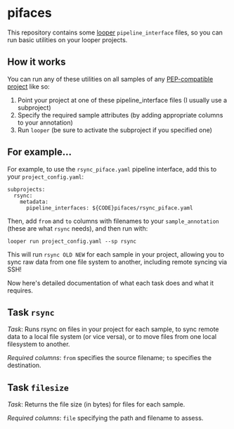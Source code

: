 # pifaces

This repository contains some [looper](http://looper.readthedocs.io) `pipeline_interface` files, so you can run basic utilities on your looper projects.

## How it works

You can run any of these utilities on all samples of any [PEP-compatible project](http://pepkit.github.io) like so: 

1. Point your project at one of these pipeline_interface files (I usually use a subproject)
2. Specify the required sample attributes (by adding appropriate columns to your annotation)
3. Run `looper` (be sure to activate the subproject if you specified one)

## For example...

For example, to use the `rsync_piface.yaml` pipeline interface, add this to your `project_config.yaml`:

```{yaml}
subprojects:
  rsync:
    metadata:
      pipeline_interfaces: ${CODE}pifaces/rsync_piface.yaml
```

Then, add `from` and `to` columns with filenames to your `sample_annotation` (these are what `rsync` needs), and then run with:

```
looper run project_config.yaml --sp rsync
```

This will run `rsync OLD NEW` for each sample in your project, allowing you to sync raw data from one file system to another, including remote syncing via SSH!

Now here's detailed documentation of what each task does and what it requires.

## Task `rsync`

*Task*: Runs rsync on files in your project for each sample, to sync remote data to a local file system (or vice versa), or to move files from one local filesystem to another.

*Required columns*: `from` specifies the source filename; `to` specifies the destination.

## Task `filesize`

*Task*: Returns the file size (in bytes) for files for each sample.

*Required columns*: `file` specifying the path and filename to assess.